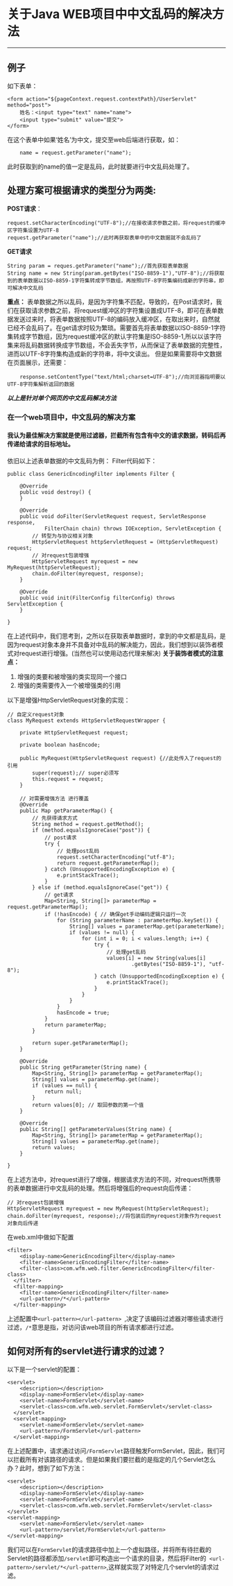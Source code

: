 ﻿# 关于Java WEB项目中中文乱码的解决方法

------
## 例子
如下表单：
```shell
<form action="${pageContext.request.contextPath}/UserServlet" method="post">
    姓名：<input type="text" name="name">
    <input type="submit" value="提交">
</form>    
```
在这个表单中如果‘姓名’为中文，提交至web后端进行获取，如：

```shell
    name = request.getParameter("name");
```
此时获取到的name的值一定是乱码，此时就要进行中文乱码处理了。
## 处理方案可根据请求的类型分为两类:
**POST请求**：
```shell
request.setCharacterEncoding("UTF-8");//在接收请求参数之前，将request的缓冲区字符集设置为UTF-8
request.getParameter("name");//此时再获取表单中的中文数据就不会乱码了
```
**GET请求**
```shell
String param = reques.getParameter("name");//首先获取表单数据
String name = new String(param.getBytes("ISO-8859-1"),"UTF-8");//将获取到的表单数据以ISO-8859-1字符集转成字节数组，再按照UTF-8字符集编码成新的字符串，即可解决中文乱码
```

**重点：**
    表单数据之所以乱码，是因为字符集不匹配，导致的，在Post请求时，我们在获取请求参数之前，将request缓冲区的字符集设置成UTF-8，即可在表单数据发送过来时，将表单数据按照UTF-8的编码放入缓冲区，在取出来时，自然就已经不会乱码了。在get请求时较为繁琐。需要首先将表单数据以ISO-8859-1字符集转成字节数组，因为request缓冲区的默认字符集是ISO-8859-1,所以以该字符集来将乱码数据转换成字节数组，不会丢失字节，从而保证了表单数据的完整性，进而以UTF-8字符集构造成新的字符串，将中文读出。
    但是如果需要将中文数据在页面展示，还需要：
```shell
    response.setContentType("text/html;charset=UTF-8");//向浏览器指明要以UTF-8字符集解析返回的数据
```

***以上是针对单个网页的中文乱码解决方法***

### 在一个web项目中，中文乱码的解决方案
#### 我认为最佳解决方案就是使用过滤器，拦截所有包含有中文的请求数据，转码后再传递给请求的目标地址。

依旧以上述表单数据的中文乱码为例：
Filter代码如下：
```shell
public class GenericEncodingFilter implements Filter {

    @Override
    public void destroy() {
    }

    @Override
    public void doFilter(ServletRequest request, ServletResponse response,
            FilterChain chain) throws IOException, ServletException {
        // 转型为与协议相关对象
        HttpServletRequest httpServletRequest = (HttpServletRequest) request;
        // 对request包装增强
        HttpServletRequest myrequest = new MyRequest(httpServletRequest);
        chain.doFilter(myrequest, response);
    }

    @Override
    public void init(FilterConfig filterConfig) throws ServletException {
    }

}
```
在上述代码中，我们思考到，之所以在获取表单数据时，拿到的中文都是乱码，是因为request对象本身并不具备对中乱码的解决能力，因此，我们想到以装饰者模式对request进行增强。(当然也可以使用动态代理来解决)
**关于装饰者模式的注意点：**

 1. 增强的类要和被增强的类实现同一个接口 
 2. 增强的类需要传入一个被增强类的引用

以下是增强HttpServletRequest对象的实现：
```shell
// 自定义request对象
class MyRequest extends HttpServletRequestWrapper {

    private HttpServletRequest request;

    private boolean hasEncode;

    public MyRequest(HttpServletRequest request) {//此处传入了request的引用
        super(request);// super必须写
        this.request = request;
    }

    // 对需要增强方法 进行覆盖
    @Override
    public Map getParameterMap() {
        // 先获得请求方式
        String method = request.getMethod();
        if (method.equalsIgnoreCase("post")) {
            // post请求
            try {
                // 处理post乱码
                request.setCharacterEncoding("utf-8");
                return request.getParameterMap();
            } catch (UnsupportedEncodingException e) {
                e.printStackTrace();
            }
        } else if (method.equalsIgnoreCase("get")) {
            // get请求
            Map<String, String[]> parameterMap = request.getParameterMap();
            if (!hasEncode) { // 确保get手动编码逻辑只运行一次
                for (String parameterName : parameterMap.keySet()) {
                    String[] values = parameterMap.get(parameterName);
                    if (values != null) {
                        for (int i = 0; i < values.length; i++) {
                            try {
                                // 处理get乱码
                                values[i] = new String(values[i]
                                        .getBytes("ISO-8859-1"), "utf-8");
                            } catch (UnsupportedEncodingException e) {
                                e.printStackTrace();
                            }
                        }
                    }
                }
                hasEncode = true;
            }
            return parameterMap;
        }

        return super.getParameterMap();
    }

    @Override
    public String getParameter(String name) {
        Map<String, String[]> parameterMap = getParameterMap();
        String[] values = parameterMap.get(name);
        if (values == null) {
            return null;
        }
        return values[0]; // 取回参数的第一个值
    }

    @Override
    public String[] getParameterValues(String name) {
        Map<String, String[]> parameterMap = getParameterMap();
        String[] values = parameterMap.get(name);
        return values;
    }

}
```
在上述方法中，对request进行了增强，根据请求方法的不同，对request所携带的表单数据进行中文乱码的处理。然后将增强后的request向后传递：
```shell
// 对request包装增强
HttpServletRequest myrequest = new MyRequest(httpServletRequest);
chain.doFilter(myrequest, response);//将包装后的myrequest对象作为request对象向后传递
```

在web.xml中做如下配置
```shell
<filter>
    <display-name>GenericEncodingFilter</display-name>
    <filter-name>GenericEncodingFilter</filter-name>
    <filter-class>com.wfm.web.filter.GenericEncodingFilter</filter-class>
  </filter>
  <filter-mapping>
    <filter-name>GenericEncodingFilter</filter-name>
    <url-pattern>/*</url-pattern>
  </filter-mapping>
```
上述配置中``` <url-pattern></url-pattern>  ```,决定了该编码过滤器对哪些请求进行过滤，```/*```意思是指，对访问该web项目的所有请求都进行过滤。
## 如何对所有的servlet进行请求的过滤？
以下是一个servlet的配置：
```shell
<servlet>
    <description></description>
    <display-name>FormServlet</display-name>
    <servlet-name>FormServlet</servlet-name>
    <servlet-class>com.wfm.web.servlet.FormServlet</servlet-class>
  </servlet>
  <servlet-mapping>
    <servlet-name>FormServlet</servlet-name>
    <url-pattern>/FormServlet</url-pattern>
  </servlet-mapping>
```
在上述配置中，请求通过访问```/FormServlet```路径触发FormServlet，因此，我们可以拦截所有对该路径的请求。但是如果我们要拦截的是指定的几个Servlet怎么办？此时，想到了如下方法：
```shell
<servlet>
    <description></description>
    <display-name>FormServlet</display-name>
    <servlet-name>FormServlet</servlet-name>
    <servlet-class>com.wfm.web.servlet.FormServlet</servlet-class>
</servlet>
<servlet-mapping>
    <servlet-name>FormServlet</servlet-name>
    <url-pattern>/servlet/FormServlet</url-pattern>
</servlet-mapping>
```
我们可以在```FormServlet```的请求路径中加上一个虚拟路径，并将所有待拦截的Servlet的路径都添加```/servlet```即可构造出一个请求的目录，然后将Filter的``` <url-pattern>/servlet/*</url-pattern>```,这样就实现了对特定几个servlet的请求过滤。


